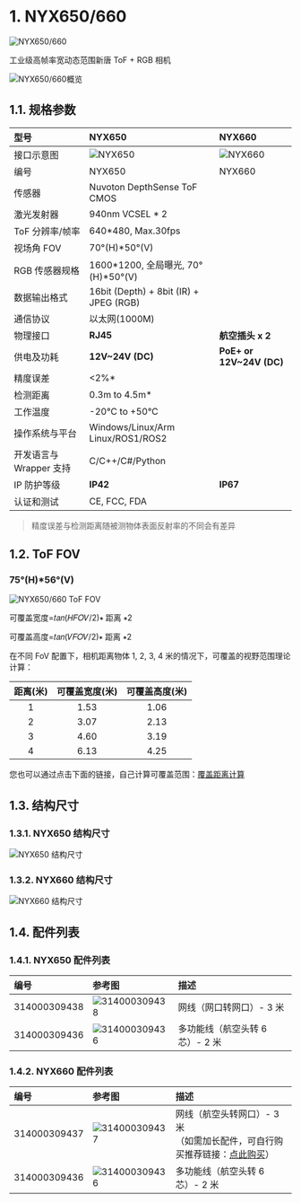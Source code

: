 # 1. NYX650/660

![NYX650/660](pic/NYX650,660.png)

工业级高帧率宽动态范围新唐 ToF + RGB 相机

![NYX650/660概览](pic/NYX650,660_OverView.png)

## 1.1. 规格参数

| 型号                    | NYX650                                 | NYX660                    |
| :---------------------- | :------------------------------------- | :------------------------ |
| 接口示意图              | ![NYX650](pic/NYX650.png)              | ![NYX660](pic/NYX660.png) |
| 编号                    | NYX650                                 | NYX660                    |
| 传感器                  | Nuvoton DepthSense ToF CMOS            |                           |
| 激光发射器              | 940nm VCSEL \* 2                       |                           |
| ToF 分辨率/帧率         | 640\*480, Max.30fps                    |                           |
| 视场角 FOV              | 70°(H)\*50°(V)                         |                           |
| RGB 传感器规格          | 1600\*1200, 全局曝光, 70°(H)\*50°(V)   |                           |
| 数据输出格式            | 16bit (Depth) + 8bit (IR) + JPEG (RGB) |                           |
| 通信协议                | 以太网(1000M)                          |                           |
| 物理接口                | **RJ45**                               | **航空插头 x 2**          |
| 供电及功耗              | **12V\~24V (DC)**                      | **PoE+ or 12V\~24V (DC)** |
| 精度误差                | <2%\*                                  |                           |
| 检测距离                | 0.3m to 4.5m\*                         |                           |
| 工作温度                | -20°C to +50°C                         |                           |
| 操作系统与平台          | Windows/Linux/Arm Linux/ROS1/ROS2      |                           |
| 开发语言与 Wrapper 支持 | C/C++/C#/Python                        |                           |
| IP 防护等级             | **IP42**                               | **IP67**                  |
| 认证和测试              | CE, FCC, FDA                           |                           |

> 精度误差与检测距离随被测物体表面反射率的不同会有差异

## 1.2. ToF FOV

### 75°(H)\*56°(V)

![NYX650/660 ToF FOV](<pic/NYX650,660 ToF FOV.png>)

可覆盖宽度=𝑡𝑎𝑛⁡(𝐻𝐹𝑂𝑉/2)∗ 距离 ∗2

可覆盖高度=𝑡𝑎𝑛⁡(𝑉𝐹𝑂𝑉/2)∗ 距离 ∗2

在不同 FoV 配置下，相机距离物体 1, 2, 3, 4 米的情况下，可覆盖的视野范围理论计算：

| 距离(米) | 可覆盖宽度(米) | 可覆盖高度(米) |
| :------: | :------------: | :------------: |
|    1     |      1.53      |      1.06      |
|    2     |      3.07      |      2.13      |
|    3     |      4.60      |      3.19      |
|    4     |      6.13      |      4.25      |

您也可以通过点击下面的链接，自己计算可覆盖范围：[覆盖距离计算](https://kdocs.cn/l/cscE8i366L3C)

## 1.3. 结构尺寸

### 1.3.1. NYX650 结构尺寸

![NYX650 结构尺寸](pic/NYX650_Assembly%20Materials.png)

### 1.3.2. NYX660 结构尺寸

![NYX660 结构尺寸](pic/NYX660_Assembly%20Materials.png)

## 1.4. 配件列表

### 1.4.1. NYX650 配件列表

| 编号         | 参考图                                | 描述                            |
| :----------- | :------------------------------------ | :------------------------------ |
| 314000309438 | ![314000309438](pic/314000309438.png) | 网线（网口转网口）- 3 米        |
| 314000309436 | ![314000309436](pic/314000309436.png) | 多功能线（航空头转 6 芯）- 2 米 |

### 1.4.2. NYX660 配件列表

| 编号         | 参考图                                | 描述                                                                                                                                                                    |
| :----------- | :------------------------------------ | :---------------------------------------------------------------------------------------------------------------------------------------------------------------------- |
| 314000309437 | ![314000309437](pic/314000309437.png) | 网线（航空头转网口）- 3 米</br>（如需加长配件，可自行购买推荐链接：[点此购买](https://detail.tmall.com/item.htm?abbucket=10&id=672591664076&ns=1&skuId=5016380930404)） |
| 314000309436 | ![314000309436](pic/314000309436.png) | 多功能线（航空头转 6 芯）- 2 米                                                                                                                                         |
